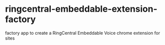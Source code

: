 # ringcentral-embeddable-extension-factory
factory app to create a RingCentral Embeddable Voice chrome extension for sites
